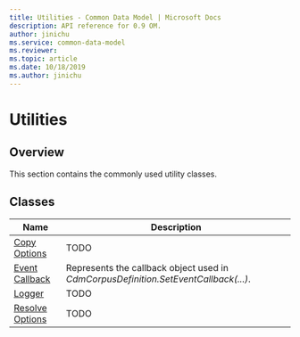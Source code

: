 ```yaml
---
title: Utilities - Common Data Model | Microsoft Docs
description: API reference for 0.9 OM.
author: jinichu
ms.service: common-data-model
ms.reviewer: 
ms.topic: article
ms.date: 10/18/2019
ms.author: jinichu
---
```


# Utilities

## Overview

This section contains the commonly used utility classes. 

## Classes
|Name|Description|
|---|---|
|[Copy Options](copyoptions.md)|TODO|
|[Event Callback](callback.md)|Represents the callback object used in *CdmCorpusDefinition.SetEventCallback(...)*.|
|[Logger](logger.md)|TODO| 
|[Resolve Options](resolveoptions.md)|TODO|

